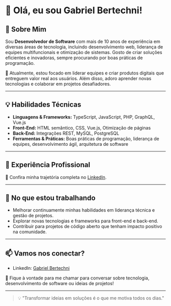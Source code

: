 # 👋 Olá, eu sou Gabriel Bertechni!

## 🚀 Sobre Mim
Sou **Desenvolvedor de Software** com mais de 10 anos de experiência em diversas áreas de tecnologia, incluindo desenvolvimento web, liderança de equipes multifuncionais e otimização de sistemas. Gosto de criar soluções eficientes e inovadoras, sempre procurando por boas práticas de programação.

💼 Atualmente, estou focado em liderar equipes e criar produtos digitais que entreguem valor real aos usuários. Além disso, adoro aprender novas tecnologias e colaborar em projetos desafiadores.

---

## 💡 Habilidades Técnicas
- **Linguagens & Frameworks:** TypeScript, JavaScript, PHP, GraphQL, Vue.js
- **Front-End:** HTML semântico, CSS, Vue.js, Otimização de páginas
- **Back-End:** Integrações REST, MySQL, PostgreSQL
- **Ferramentas & Práticas:** Boas práticas de programação, liderança de equipes, desenvolvimento ágil, arquitetura de software

---

## 🌟 Experiência Profissional
📌 Confira minha trajetória completa no [LinkedIn](https://www.linkedin.com/in/gabriel-bertechni/).

---

## 🌱 No que estou trabalhando
- Melhorar continuamente minhas habilidades em liderança técnica e gestão de projetos.
- Explorar novas tecnologias e frameworks para front-end e back-end.
- Contribuir para projetos de código aberto que tenham impacto positivo na comunidade.

---

## 📫 Vamos nos conectar?
- LinkedIn: [Gabriel Bertechni](https://www.linkedin.com/in/gabriel-bertechni/)

💬 Fique à vontade para me chamar para conversar sobre tecnologia, desenvolvimento de software ou ideias de projetos!

---

> 💡 "Transformar ideias em soluções é o que me motiva todos os dias."


<!---
devGabFaria/devGabFaria is a ✨ special ✨ repository because its `README.md` (this file) appears on your GitHub profile.
You can click the Preview link to take a look at your changes.
--->
